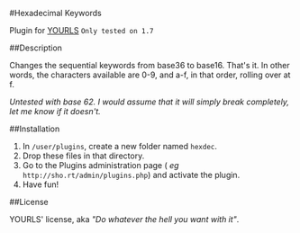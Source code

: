 #Hexadecimal Keywords

Plugin for [YOURLS](http://yourls.org) `Only tested on 1.7`

##Description

Changes the sequential keywords from base36 to base16. That's it. In other
words, the characters available are 0-9, and a-f, in that order, rolling over
at f.

*Untested with base 62. I would assume that it will simply break completely,
let me know if it doesn't.*

##Installation

1.  In `/user/plugins`, create a new folder named `hexdec`.
2.  Drop these files in that directory.
3.  Go to the Plugins administration page ( *eg* `http://sho.rt/admin/plugins.php`) and activate the plugin.
4.  Have fun!

##License

YOURLS' license, aka *"Do whatever the hell you want with it"*.
